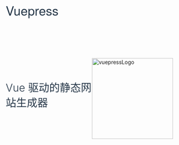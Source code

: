 # Vuepress

<img :src="$withBase('/img/front-end/vuepress/vuepressLogo.png')" alt="vuepressLogo">
<div class="txt">
<h2>Vue 驱动的静态网站生成器</h2>
</div>
<Vssue/>
<style>
img{
    width: 215px;
    height: 215px;
    float: right;
    margin-top:5rem;
    margin-right: 60px;
}
.txt{
    height:20rem;
}
h1,h2{
    color:#273849;
}
h2{
    font-size: 2em;
    font-weight: 300;
    margin-top: 10rem;
    border-bottom:0;
}
h1{
    font-weight: 500;
    font-size: 2.4em;
    border-bottom:0;
    font-family: "Dosis", "Source Sans Pro", "Helvetica Neue", Arial, sans-serif;
}
</style>

